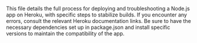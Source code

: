 This file details the full process for deploying and troubleshooting a Node.js app on Heroku, with specific steps to stabilize builds. If you encounter any errors, consult the relevant Heroku documentation links. Be sure to have the necessary dependencies set up in package.json and install specific versions to maintain the compatibility of the app.